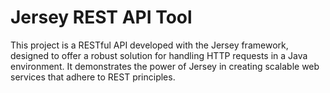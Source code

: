 # Jersey REST API Tool  
This project is a RESTful API developed with the Jersey framework, designed to offer a robust solution for handling HTTP requests in a Java environment. It demonstrates the power of Jersey in creating scalable web services that adhere to REST principles.
